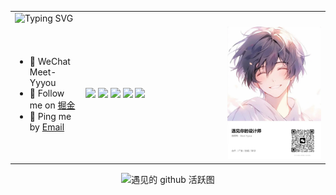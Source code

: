 <div align="center">
  <table>
    <!-- Header -->
    <tr>
      <td colspan="3" align="left">
       <img src="https://readme-typing-svg.demolab.com?font=Fira+Code&pause=1000&color=7E55F6&vCenter=true&size=16&width=1000&lines=%F0%9F%91%8B+Hi!++there+I'm+Meet.;%F0%9F%9B%A0%EF%B8%8F+An+Open+Source+Contributor;%F0%9F%93%9A+I%E2%80%99m+currently+learning+%7C+Web+development+%7C+App+Development+%7C+Server+development;%E2%9D%93+Ask+me+about+anything.+I+will+try+to+help+you+as+much+as+I+can.;%F0%9F%8E%A4+Quote%3A+%22Front-end+means+to+be+at+the+front+of+the+user.%22" alt="Typing SVG" />
      </td>
    </tr>
    <!-- 个人信息 -->
    <tr>
      <td align="left">
        <ul>
        <li>📱 WeChat  Meet-Yyyou </li>
          <li>
            🌸 Follow me on
            <a target="_blank" href="https://juejin.cn/user/3544481220800296">掘金</a>
          </li>
          <li>💬 Ping me by <a target="_blank" href="mailto:1875694521@qq.com">Email</a></li>
        </ul>
      </td>
      <td align="left" width="45%">
        <code><img src="https://img.shields.io/badge/typescript-%23007ACC.svg?style=for-the-badge&logo=typescript&logoColor=white"/></code>
        <code><img src="https://img.shields.io/badge/react-%2320232a.svg?style=for-the-badge&logo=react&logoColor=%2361DAFB"/></code>
        <code><img src="https://img.shields.io/badge/node.js-6DA55F?style=for-the-badge&logo=node.js&logoColor=white"/></code>
        <code><img src="https://img.shields.io/badge/nestjs-%23E0234E.svg?style=for-the-badge&logo=nestjs&logoColor=white"/></code>
        <code><img src="https://img.shields.io/badge/vuejs-%2335495e.svg?style=for-the-badge&logo=vuedotjs&logoColor=%234FC08D"/></code>
      </td>
      <td align="center" width="150px">
        <img src="https://raw.githubusercontent.com/Meet-student/Meet-student/master/assets/image/we.jpg" width="150px" />
      </td>
    </tr>
  </table>
  <picture>
    <source media="(prefers-color-scheme: dark)"
      srcset="https://github-readme-activity-graph.vercel.app/graph?username=meet-student&theme=github&height=250" />
    <source media="(prefers-color-scheme: light)"
      srcset="https://github-readme-activity-graph.vercel.app/graph?username=meet-student&bg_color=F6F8FA&color=708090&line=24292e&point=24292e&area=true&hide_border=true&height=250" />
    <img src="https://github-readme-activity-graph.vercel.app/graph?username=meet-student&bg_color=F6F8FA&color=708090&line=24292e&point=24292e&area=true&hide_border=true&height=250" alt="遇见的 github 活跃图" />
  </picture>
</div>
